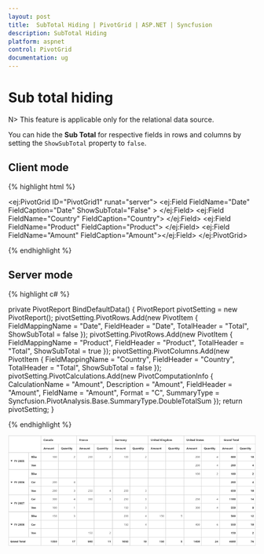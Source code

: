 ```yaml
---
layout: post
title:  SubTotal Hiding | PivotGrid | ASP.NET | Syncfusion
description: SubTotal Hiding
platform: aspnet
control: PivotGrid
documentation: ug
---
```


# Sub total hiding

N> This feature is applicable only for the relational data source.

You can hide the **Sub Total** for respective fields in rows and columns by setting the `ShowSubTotal` property to `false`.

## Client mode

{% highlight html %}

<ej:PivotGrid ID="PivotGrid1" runat="server">
    <DataSource>
    <Rows>
        <ej:Field FieldName="Date" FieldCaption="Date" ShowSubTotal="False" >
        </ej:Field>
        <ej:Field FieldName="Country" FieldCaption="Country">
        </ej:Field>
    </Rows>
    <Columns>
        <ej:Field FieldName="Product" FieldCaption="Product">
        </ej:Field>
    </Columns>
    <Values>
        <ej:Field FieldName="Amount" FieldCaption="Amount"></ej:Field>
    </Values>
    </DataSource>
</ej:PivotGrid>

{% endhighlight %}


## Server mode

{% highlight c# %}

private PivotReport BindDefaultData()
{
    PivotReport pivotSetting = new PivotReport();
    pivotSetting.PivotRows.Add(new PivotItem { FieldMappingName = "Date", FieldHeader = "Date", TotalHeader = "Total", ShowSubTotal = false });
    pivotSetting.PivotRows.Add(new PivotItem { FieldMappingName = "Product", FieldHeader = "Product", TotalHeader = "Total", ShowSubTotal = true });
    pivotSetting.PivotColumns.Add(new PivotItem { FieldMappingName = "Country", FieldHeader = "Country", TotalHeader = "Total", ShowSubTotal = false });
    pivotSetting.PivotCalculations.Add(new PivotComputationInfo { CalculationName = "Amount", Description = "Amount", FieldHeader = "Amount", FieldName = "Amount", Format = "C", SummaryType = Syncfusion.PivotAnalysis.Base.SummaryType.DoubleTotalSum });
    return pivotSetting;
}

{% endhighlight %}

![SubTotal hiding support in ASP NET pivot grid control](SubTotal-Hiding_images/SubTotal.png)

